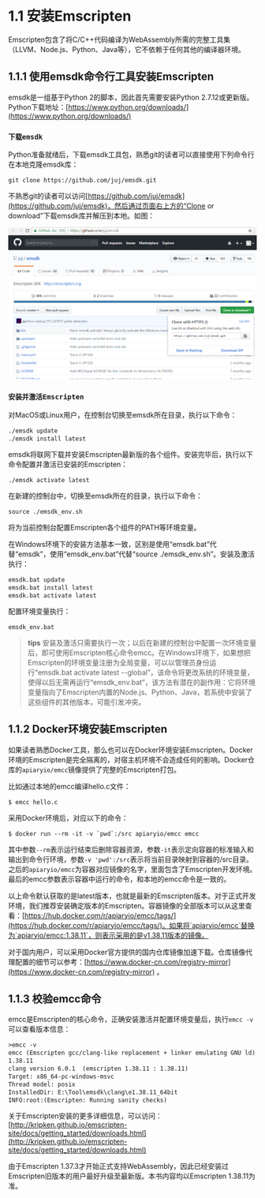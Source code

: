 # 1.1 安装Emscripten

Emscripten包含了将C/C++代码编译为WebAssembly所需的完整工具集（LLVM、Node.js、Python、Java等），它不依赖于任何其他的编译器环境。

## 1.1.1 使用emsdk命令行工具安装Emscripten

emsdk是一组基于Python 2的脚本，因此首先需要安装Python 2.7.12或更新版。Python下载地址：[https://www.python.org/downloads/](https://www.python.org/downloads/)

### `下载emsdk`

Python准备就绪后，下载emsdk工具包，熟悉git的读者可以直接使用下列命令行在本地克隆emsdk库：

```
git clone https://github.com/juj/emsdk.git
```

不熟悉git的读者可以访问[https://github.com/juj/emsdk](https://github.com/juj/emsdk)，然后通过页面右上方的“Clone or download”下载emsdk库并解压到本地。如图：

![](images/download_emsdk.png)

### `安装并激活Emscripten`

对MacOS或Linux用户，在控制台切换至emsdk所在目录，执行以下命令：

```
./emsdk update
./emsdk install latest
```

emsdk将联网下载并安装Emscripten最新版的各个组件。安装完毕后，执行以下命令配置并激活已安装的Emscripten：

```
./emsdk activate latest
```

在新建的控制台中，切换至emsdk所在的目录，执行以下命令：

```
source ./emsdk_env.sh
```

将为当前控制台配置Emscripten各个组件的PATH等环境变量。


在Windows环境下的安装方法基本一致，区别是使用“emsdk.bat”代替“emsdk”，使用“emsdk_env.bat”代替“source ./emsdk_env.sh”。安装及激活执行：

```
emsdk.bat update
emsdk.bat install latest
emsdk.bat activate latest
```

配置环境变量执行：

```
emsdk_env.bat
```

> **tips** 安装及激活只需要执行一次；以后在新建的控制台中配置一次环境变量后，即可使用Emscripten核心命令emcc。在Windows环境下，如果想把Emscripten的环境变量注册为全局变量，可以以管理员身份运行“emsdk.bat activate latest --global”，该命令将更改系统的环境变量，使得以后无需再运行“emsdk_env.bat”，该方法有潜在的副作用：它将环境变量指向了Emscripten内置的Node.js、Python、Java，若系统中安装了这些组件的其他版本，可能引发冲突。


## 1.1.2 Docker环境安装Emscripten

如果读者熟悉Docker工具，那么也可以在Docker环境安装Emscripten。Docker环境的Emscripten是完全隔离的，对宿主机环境不会造成任何的影响。Docker仓库的`apiaryio/emcc`镜像提供了完整的Emscripten打包。

比如通过本地的emcc编译hello.c文件：

```
$ emcc hello.c
```

采用Docker环境后，对应以下的命令：

```
$ docker run --rm -it -v `pwd`:/src apiaryio/emcc emcc
```

其中参数`--rm`表示运行结束后删除容器资源，参数`-it`表示定向容器的标准输入和输出到命令行环境，参数`-v 'pwd':/src`表示将当前目录映射到容器的/src目录。之后的`apiaryio/emcc`为容器对应镜像的名字，里面包含了Emscripten开发环境。最后的emcc参数表示容器中运行的命令，和本地的emcc命令是一致的。

以上命令默认获取的是latest版本，也就是最新的Emscripten版本。对于正式开发环境，我们推荐安装确定版本的Emscripten。容器镜像的全部版本可以从这里查看：[https://hub.docker.com/r/apiaryio/emcc/tags/](https://hub.docker.com/r/apiaryio/emcc/tags/)。如果将`apiaryio/emcc`替换为`apiaryio/emcc:1.38.11`，则表示采用的是v1.38.11版本的镜像。

对于国内用户，可以采用Docker官方提供的国内仓库镜像加速下载。仓库镜像代理配置的细节可以参考：[https://www.docker-cn.com/registry-mirror](https://www.docker-cn.com/registry-mirror) 。

## 1.1.3 校验emcc命令

emcc是Emscripten的核心命令，正确安装激活并配置环境变量后，执行`emcc -v`可以查看版本信息：

```
>emcc -v
emcc (Emscripten gcc/clang-like replacement + linker emulating GNU ld) 1.38.11
clang version 6.0.1  (emscripten 1.38.11 : 1.38.11)
Target: x86_64-pc-windows-msvc
Thread model: posix
InstalledDir: E:\Tool\emsdk\clang\e1.38.11_64bit
INFO:root:(Emscripten: Running sanity checks)
```

关于Emscripten安装的更多详细信息，可以访问：[http://kripken.github.io/emscripten-site/docs/getting_started/downloads.html](http://kripken.github.io/emscripten-site/docs/getting_started/downloads.html)

由于Emscripten 1.37.3才开始正式支持WebAssembly，因此已经安装过Emscripten旧版本的用户最好升级至最新版。本书内容均以Emscripten 1.38.11为准。
